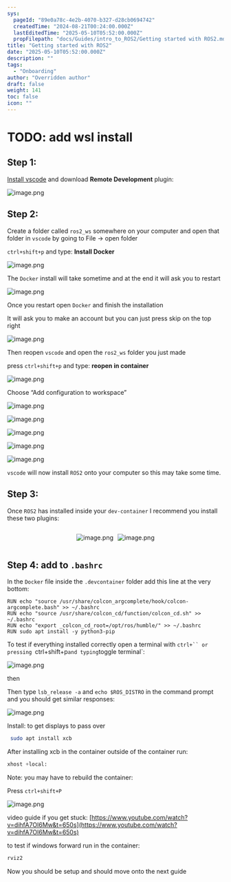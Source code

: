 ```yaml
---
sys:
  pageId: "89e0a78c-4e2b-4070-b327-d28cb0694742"
  createdTime: "2024-08-21T00:24:00.000Z"
  lastEditedTime: "2025-05-10T05:52:00.000Z"
  propFilepath: "docs/Guides/intro_to_ROS2/Getting started with ROS2.md"
title: "Getting started with ROS2"
date: "2025-05-10T05:52:00.000Z"
description: ""
tags:
  - "Onboarding"
author: "Overridden author"
draft: false
weight: 141
toc: false
icon: ""
---
```


# TODO: add wsl install

## Step 1:

[Install vscode](https://code.visualstudio.com/download) and download **Remote Development** plugin:

![image.png](https://prod-files-secure.s3.us-west-2.amazonaws.com/d518164a-d88e-44d1-a4ee-3adb3bd8bce0/efb52993-1881-4a40-b95e-6f020334f022/image.png?X-Amz-Algorithm=AWS4-HMAC-SHA256&X-Amz-Content-Sha256=UNSIGNED-PAYLOAD&X-Amz-Credential=ASIAZI2LB46646WZLWCL%2F20250619%2Fus-west-2%2Fs3%2Faws4_request&X-Amz-Date=20250619T170746Z&X-Amz-Expires=3600&X-Amz-Security-Token=IQoJb3JpZ2luX2VjEMD%2F%2F%2F%2F%2F%2F%2F%2F%2F%2FwEaCXVzLXdlc3QtMiJHMEUCIQC8TX8d7s%2BAqnFJufFVyBYrvyVuC3zABak5L82qxizGFgIgKWgKAwD0t6Z%2FYs4cdIgnGgImF73JBx5uUy%2FpZ2GdacMqiAQIqf%2F%2F%2F%2F%2F%2F%2F%2F%2F%2FARAAGgw2Mzc0MjMxODM4MDUiDI7eGIn7nzzgZgAL2CrcA1pLRK9d4y7jMRfVJxZkwv12i0gKUVhsdDgyBSU9HBaJJyQIrHn104BhYESMHaJJUcb84jeP%2FpyvjQuGSe9OZlNIsB2yTs5JEo7VkRCJbrfHXZxVXl3ZBEVuHU1wN%2FbEbxJTrY0XzdfRLNX%2BBI%2Ft7ICb0p1uaiXSTwm3QO%2BKNmqftml2gQB3dNUxjQor1RLK1qSYX3mixiNf%2FsN9asImpdGPPSnt4p6iRzQvyCnL5FNhoUlr%2BafNg6hfSUR1erJFx3rfC9vZA7vaR%2FqbLjXIrJjHV0evuDKi5vopYY4s07xODMKvpzv4sSRL%2By75VyrFxB%2BUcSd2ab26Gwnu%2Br69q9WpRhL2aGLbB0TGmQAJAHq1mh9%2Ftv%2BYY%2Bko19bk3AESNPclsNP7lzbl1OTuz6LBCiYxAshdx7qZKPsSvgXUESlPa8yyESs1eBnZDLulUWV99mbI8khowM7LX3FtiB%2BdEZm8%2BL9h9coEJKaRuCQUAwapFke379TF6KtwOKNihQzXThyJc1mhab5im6eyYSidGqUltjaD8VPiRR9hp0RVfCjMRVqCB0baHj19ZIiC%2F3a4kzf%2BdwGovYZvgEUwRdmM9L5x0pH2%2FH2cCviCOn%2BD4%2FOwNflom0I46F0%2FPPtNMITf0MIGOqUBlwCLpLTaccvLG9C3iN%2BezToXcHNA8FmMWtC2msl2I5yGa9ELYYbaLuWImFxc9bA38Foc5NcJwa5g6dVMpN7ehelB%2F9adggALMTefu7DGco8GR2Yjs0z2M%2Bg7FxTbvjNp45h1HSoBYqOoyOG5Ub0IoeBJlk5RDXFchy1FKirTuhVs4OrUMGSEMBUxsJR0bfAFSLnQlyPulDhlHPrr39cDdkPGXAhl&X-Amz-Signature=734ee40855d943d035593ae3c95e1b59031e83f11d3745b6096bf0d7a60e8b4f&X-Amz-SignedHeaders=host&x-amz-checksum-mode=ENABLED&x-id=GetObject)

## Step 2:

Create a folder called `ros2_ws` somewhere on your computer and open that folder in `vscode` by going to File → open folder 

`ctrl+shift+p` and type: **Install Docker**

![image.png](https://prod-files-secure.s3.us-west-2.amazonaws.com/d518164a-d88e-44d1-a4ee-3adb3bd8bce0/2269dc0e-1cd5-47ff-bceb-c04ad9b2eab0/image.png?X-Amz-Algorithm=AWS4-HMAC-SHA256&X-Amz-Content-Sha256=UNSIGNED-PAYLOAD&X-Amz-Credential=ASIAZI2LB46646WZLWCL%2F20250619%2Fus-west-2%2Fs3%2Faws4_request&X-Amz-Date=20250619T170746Z&X-Amz-Expires=3600&X-Amz-Security-Token=IQoJb3JpZ2luX2VjEMD%2F%2F%2F%2F%2F%2F%2F%2F%2F%2FwEaCXVzLXdlc3QtMiJHMEUCIQC8TX8d7s%2BAqnFJufFVyBYrvyVuC3zABak5L82qxizGFgIgKWgKAwD0t6Z%2FYs4cdIgnGgImF73JBx5uUy%2FpZ2GdacMqiAQIqf%2F%2F%2F%2F%2F%2F%2F%2F%2F%2FARAAGgw2Mzc0MjMxODM4MDUiDI7eGIn7nzzgZgAL2CrcA1pLRK9d4y7jMRfVJxZkwv12i0gKUVhsdDgyBSU9HBaJJyQIrHn104BhYESMHaJJUcb84jeP%2FpyvjQuGSe9OZlNIsB2yTs5JEo7VkRCJbrfHXZxVXl3ZBEVuHU1wN%2FbEbxJTrY0XzdfRLNX%2BBI%2Ft7ICb0p1uaiXSTwm3QO%2BKNmqftml2gQB3dNUxjQor1RLK1qSYX3mixiNf%2FsN9asImpdGPPSnt4p6iRzQvyCnL5FNhoUlr%2BafNg6hfSUR1erJFx3rfC9vZA7vaR%2FqbLjXIrJjHV0evuDKi5vopYY4s07xODMKvpzv4sSRL%2By75VyrFxB%2BUcSd2ab26Gwnu%2Br69q9WpRhL2aGLbB0TGmQAJAHq1mh9%2Ftv%2BYY%2Bko19bk3AESNPclsNP7lzbl1OTuz6LBCiYxAshdx7qZKPsSvgXUESlPa8yyESs1eBnZDLulUWV99mbI8khowM7LX3FtiB%2BdEZm8%2BL9h9coEJKaRuCQUAwapFke379TF6KtwOKNihQzXThyJc1mhab5im6eyYSidGqUltjaD8VPiRR9hp0RVfCjMRVqCB0baHj19ZIiC%2F3a4kzf%2BdwGovYZvgEUwRdmM9L5x0pH2%2FH2cCviCOn%2BD4%2FOwNflom0I46F0%2FPPtNMITf0MIGOqUBlwCLpLTaccvLG9C3iN%2BezToXcHNA8FmMWtC2msl2I5yGa9ELYYbaLuWImFxc9bA38Foc5NcJwa5g6dVMpN7ehelB%2F9adggALMTefu7DGco8GR2Yjs0z2M%2Bg7FxTbvjNp45h1HSoBYqOoyOG5Ub0IoeBJlk5RDXFchy1FKirTuhVs4OrUMGSEMBUxsJR0bfAFSLnQlyPulDhlHPrr39cDdkPGXAhl&X-Amz-Signature=0f20ec04e0c7143579e4df7121ac469004ee9a8dfd36ae7bb033be2cd4b7df5e&X-Amz-SignedHeaders=host&x-amz-checksum-mode=ENABLED&x-id=GetObject)

The `Docker` install will take sometime and at the end it will ask you to restart

![image.png](https://prod-files-secure.s3.us-west-2.amazonaws.com/d518164a-d88e-44d1-a4ee-3adb3bd8bce0/ed233f78-be33-4b1f-b89c-9c346c0e961e/image.png?X-Amz-Algorithm=AWS4-HMAC-SHA256&X-Amz-Content-Sha256=UNSIGNED-PAYLOAD&X-Amz-Credential=ASIAZI2LB46646WZLWCL%2F20250619%2Fus-west-2%2Fs3%2Faws4_request&X-Amz-Date=20250619T170746Z&X-Amz-Expires=3600&X-Amz-Security-Token=IQoJb3JpZ2luX2VjEMD%2F%2F%2F%2F%2F%2F%2F%2F%2F%2FwEaCXVzLXdlc3QtMiJHMEUCIQC8TX8d7s%2BAqnFJufFVyBYrvyVuC3zABak5L82qxizGFgIgKWgKAwD0t6Z%2FYs4cdIgnGgImF73JBx5uUy%2FpZ2GdacMqiAQIqf%2F%2F%2F%2F%2F%2F%2F%2F%2F%2FARAAGgw2Mzc0MjMxODM4MDUiDI7eGIn7nzzgZgAL2CrcA1pLRK9d4y7jMRfVJxZkwv12i0gKUVhsdDgyBSU9HBaJJyQIrHn104BhYESMHaJJUcb84jeP%2FpyvjQuGSe9OZlNIsB2yTs5JEo7VkRCJbrfHXZxVXl3ZBEVuHU1wN%2FbEbxJTrY0XzdfRLNX%2BBI%2Ft7ICb0p1uaiXSTwm3QO%2BKNmqftml2gQB3dNUxjQor1RLK1qSYX3mixiNf%2FsN9asImpdGPPSnt4p6iRzQvyCnL5FNhoUlr%2BafNg6hfSUR1erJFx3rfC9vZA7vaR%2FqbLjXIrJjHV0evuDKi5vopYY4s07xODMKvpzv4sSRL%2By75VyrFxB%2BUcSd2ab26Gwnu%2Br69q9WpRhL2aGLbB0TGmQAJAHq1mh9%2Ftv%2BYY%2Bko19bk3AESNPclsNP7lzbl1OTuz6LBCiYxAshdx7qZKPsSvgXUESlPa8yyESs1eBnZDLulUWV99mbI8khowM7LX3FtiB%2BdEZm8%2BL9h9coEJKaRuCQUAwapFke379TF6KtwOKNihQzXThyJc1mhab5im6eyYSidGqUltjaD8VPiRR9hp0RVfCjMRVqCB0baHj19ZIiC%2F3a4kzf%2BdwGovYZvgEUwRdmM9L5x0pH2%2FH2cCviCOn%2BD4%2FOwNflom0I46F0%2FPPtNMITf0MIGOqUBlwCLpLTaccvLG9C3iN%2BezToXcHNA8FmMWtC2msl2I5yGa9ELYYbaLuWImFxc9bA38Foc5NcJwa5g6dVMpN7ehelB%2F9adggALMTefu7DGco8GR2Yjs0z2M%2Bg7FxTbvjNp45h1HSoBYqOoyOG5Ub0IoeBJlk5RDXFchy1FKirTuhVs4OrUMGSEMBUxsJR0bfAFSLnQlyPulDhlHPrr39cDdkPGXAhl&X-Amz-Signature=f2cb7bcc76a7ed9913ede75b9446c931c1f6e4839650ba801888445ac31debaa&X-Amz-SignedHeaders=host&x-amz-checksum-mode=ENABLED&x-id=GetObject)

Once you restart open `Docker` and finish the installation

It will ask you to make an account but you can just press skip on the top right

![image.png](https://prod-files-secure.s3.us-west-2.amazonaws.com/d518164a-d88e-44d1-a4ee-3adb3bd8bce0/21010ad9-1659-4fd9-9f59-9932a09b2a3d/image.png?X-Amz-Algorithm=AWS4-HMAC-SHA256&X-Amz-Content-Sha256=UNSIGNED-PAYLOAD&X-Amz-Credential=ASIAZI2LB46646WZLWCL%2F20250619%2Fus-west-2%2Fs3%2Faws4_request&X-Amz-Date=20250619T170746Z&X-Amz-Expires=3600&X-Amz-Security-Token=IQoJb3JpZ2luX2VjEMD%2F%2F%2F%2F%2F%2F%2F%2F%2F%2FwEaCXVzLXdlc3QtMiJHMEUCIQC8TX8d7s%2BAqnFJufFVyBYrvyVuC3zABak5L82qxizGFgIgKWgKAwD0t6Z%2FYs4cdIgnGgImF73JBx5uUy%2FpZ2GdacMqiAQIqf%2F%2F%2F%2F%2F%2F%2F%2F%2F%2FARAAGgw2Mzc0MjMxODM4MDUiDI7eGIn7nzzgZgAL2CrcA1pLRK9d4y7jMRfVJxZkwv12i0gKUVhsdDgyBSU9HBaJJyQIrHn104BhYESMHaJJUcb84jeP%2FpyvjQuGSe9OZlNIsB2yTs5JEo7VkRCJbrfHXZxVXl3ZBEVuHU1wN%2FbEbxJTrY0XzdfRLNX%2BBI%2Ft7ICb0p1uaiXSTwm3QO%2BKNmqftml2gQB3dNUxjQor1RLK1qSYX3mixiNf%2FsN9asImpdGPPSnt4p6iRzQvyCnL5FNhoUlr%2BafNg6hfSUR1erJFx3rfC9vZA7vaR%2FqbLjXIrJjHV0evuDKi5vopYY4s07xODMKvpzv4sSRL%2By75VyrFxB%2BUcSd2ab26Gwnu%2Br69q9WpRhL2aGLbB0TGmQAJAHq1mh9%2Ftv%2BYY%2Bko19bk3AESNPclsNP7lzbl1OTuz6LBCiYxAshdx7qZKPsSvgXUESlPa8yyESs1eBnZDLulUWV99mbI8khowM7LX3FtiB%2BdEZm8%2BL9h9coEJKaRuCQUAwapFke379TF6KtwOKNihQzXThyJc1mhab5im6eyYSidGqUltjaD8VPiRR9hp0RVfCjMRVqCB0baHj19ZIiC%2F3a4kzf%2BdwGovYZvgEUwRdmM9L5x0pH2%2FH2cCviCOn%2BD4%2FOwNflom0I46F0%2FPPtNMITf0MIGOqUBlwCLpLTaccvLG9C3iN%2BezToXcHNA8FmMWtC2msl2I5yGa9ELYYbaLuWImFxc9bA38Foc5NcJwa5g6dVMpN7ehelB%2F9adggALMTefu7DGco8GR2Yjs0z2M%2Bg7FxTbvjNp45h1HSoBYqOoyOG5Ub0IoeBJlk5RDXFchy1FKirTuhVs4OrUMGSEMBUxsJR0bfAFSLnQlyPulDhlHPrr39cDdkPGXAhl&X-Amz-Signature=61bf36fd66a0ef206d19b0de7eddd016d6e12b7c43c31c6771e63b071093332e&X-Amz-SignedHeaders=host&x-amz-checksum-mode=ENABLED&x-id=GetObject)

Then reopen `vscode` and open the `ros2_ws` folder you just made

press `ctrl+shift+p` and type: **reopen in container**

![image.png](https://prod-files-secure.s3.us-west-2.amazonaws.com/d518164a-d88e-44d1-a4ee-3adb3bd8bce0/4e93b8c2-41ad-488c-8095-c74205196118/image.png?X-Amz-Algorithm=AWS4-HMAC-SHA256&X-Amz-Content-Sha256=UNSIGNED-PAYLOAD&X-Amz-Credential=ASIAZI2LB46646WZLWCL%2F20250619%2Fus-west-2%2Fs3%2Faws4_request&X-Amz-Date=20250619T170746Z&X-Amz-Expires=3600&X-Amz-Security-Token=IQoJb3JpZ2luX2VjEMD%2F%2F%2F%2F%2F%2F%2F%2F%2F%2FwEaCXVzLXdlc3QtMiJHMEUCIQC8TX8d7s%2BAqnFJufFVyBYrvyVuC3zABak5L82qxizGFgIgKWgKAwD0t6Z%2FYs4cdIgnGgImF73JBx5uUy%2FpZ2GdacMqiAQIqf%2F%2F%2F%2F%2F%2F%2F%2F%2F%2FARAAGgw2Mzc0MjMxODM4MDUiDI7eGIn7nzzgZgAL2CrcA1pLRK9d4y7jMRfVJxZkwv12i0gKUVhsdDgyBSU9HBaJJyQIrHn104BhYESMHaJJUcb84jeP%2FpyvjQuGSe9OZlNIsB2yTs5JEo7VkRCJbrfHXZxVXl3ZBEVuHU1wN%2FbEbxJTrY0XzdfRLNX%2BBI%2Ft7ICb0p1uaiXSTwm3QO%2BKNmqftml2gQB3dNUxjQor1RLK1qSYX3mixiNf%2FsN9asImpdGPPSnt4p6iRzQvyCnL5FNhoUlr%2BafNg6hfSUR1erJFx3rfC9vZA7vaR%2FqbLjXIrJjHV0evuDKi5vopYY4s07xODMKvpzv4sSRL%2By75VyrFxB%2BUcSd2ab26Gwnu%2Br69q9WpRhL2aGLbB0TGmQAJAHq1mh9%2Ftv%2BYY%2Bko19bk3AESNPclsNP7lzbl1OTuz6LBCiYxAshdx7qZKPsSvgXUESlPa8yyESs1eBnZDLulUWV99mbI8khowM7LX3FtiB%2BdEZm8%2BL9h9coEJKaRuCQUAwapFke379TF6KtwOKNihQzXThyJc1mhab5im6eyYSidGqUltjaD8VPiRR9hp0RVfCjMRVqCB0baHj19ZIiC%2F3a4kzf%2BdwGovYZvgEUwRdmM9L5x0pH2%2FH2cCviCOn%2BD4%2FOwNflom0I46F0%2FPPtNMITf0MIGOqUBlwCLpLTaccvLG9C3iN%2BezToXcHNA8FmMWtC2msl2I5yGa9ELYYbaLuWImFxc9bA38Foc5NcJwa5g6dVMpN7ehelB%2F9adggALMTefu7DGco8GR2Yjs0z2M%2Bg7FxTbvjNp45h1HSoBYqOoyOG5Ub0IoeBJlk5RDXFchy1FKirTuhVs4OrUMGSEMBUxsJR0bfAFSLnQlyPulDhlHPrr39cDdkPGXAhl&X-Amz-Signature=acb90e2128e2f2354df5444b36b977351eb84962106e8564277764e1d0ed2698&X-Amz-SignedHeaders=host&x-amz-checksum-mode=ENABLED&x-id=GetObject)

Choose “Add configuration to workspace”

![image.png](https://prod-files-secure.s3.us-west-2.amazonaws.com/d518164a-d88e-44d1-a4ee-3adb3bd8bce0/9560b282-5060-4989-ba37-97e7b2c22476/image.png?X-Amz-Algorithm=AWS4-HMAC-SHA256&X-Amz-Content-Sha256=UNSIGNED-PAYLOAD&X-Amz-Credential=ASIAZI2LB46646WZLWCL%2F20250619%2Fus-west-2%2Fs3%2Faws4_request&X-Amz-Date=20250619T170746Z&X-Amz-Expires=3600&X-Amz-Security-Token=IQoJb3JpZ2luX2VjEMD%2F%2F%2F%2F%2F%2F%2F%2F%2F%2FwEaCXVzLXdlc3QtMiJHMEUCIQC8TX8d7s%2BAqnFJufFVyBYrvyVuC3zABak5L82qxizGFgIgKWgKAwD0t6Z%2FYs4cdIgnGgImF73JBx5uUy%2FpZ2GdacMqiAQIqf%2F%2F%2F%2F%2F%2F%2F%2F%2F%2FARAAGgw2Mzc0MjMxODM4MDUiDI7eGIn7nzzgZgAL2CrcA1pLRK9d4y7jMRfVJxZkwv12i0gKUVhsdDgyBSU9HBaJJyQIrHn104BhYESMHaJJUcb84jeP%2FpyvjQuGSe9OZlNIsB2yTs5JEo7VkRCJbrfHXZxVXl3ZBEVuHU1wN%2FbEbxJTrY0XzdfRLNX%2BBI%2Ft7ICb0p1uaiXSTwm3QO%2BKNmqftml2gQB3dNUxjQor1RLK1qSYX3mixiNf%2FsN9asImpdGPPSnt4p6iRzQvyCnL5FNhoUlr%2BafNg6hfSUR1erJFx3rfC9vZA7vaR%2FqbLjXIrJjHV0evuDKi5vopYY4s07xODMKvpzv4sSRL%2By75VyrFxB%2BUcSd2ab26Gwnu%2Br69q9WpRhL2aGLbB0TGmQAJAHq1mh9%2Ftv%2BYY%2Bko19bk3AESNPclsNP7lzbl1OTuz6LBCiYxAshdx7qZKPsSvgXUESlPa8yyESs1eBnZDLulUWV99mbI8khowM7LX3FtiB%2BdEZm8%2BL9h9coEJKaRuCQUAwapFke379TF6KtwOKNihQzXThyJc1mhab5im6eyYSidGqUltjaD8VPiRR9hp0RVfCjMRVqCB0baHj19ZIiC%2F3a4kzf%2BdwGovYZvgEUwRdmM9L5x0pH2%2FH2cCviCOn%2BD4%2FOwNflom0I46F0%2FPPtNMITf0MIGOqUBlwCLpLTaccvLG9C3iN%2BezToXcHNA8FmMWtC2msl2I5yGa9ELYYbaLuWImFxc9bA38Foc5NcJwa5g6dVMpN7ehelB%2F9adggALMTefu7DGco8GR2Yjs0z2M%2Bg7FxTbvjNp45h1HSoBYqOoyOG5Ub0IoeBJlk5RDXFchy1FKirTuhVs4OrUMGSEMBUxsJR0bfAFSLnQlyPulDhlHPrr39cDdkPGXAhl&X-Amz-Signature=40cfd714d48eab3b88e474752a9f1b79a54a09fc5a652177aafe50435f07b046&X-Amz-SignedHeaders=host&x-amz-checksum-mode=ENABLED&x-id=GetObject)

![image.png](https://prod-files-secure.s3.us-west-2.amazonaws.com/d518164a-d88e-44d1-a4ee-3adb3bd8bce0/2ee63f81-886b-48e8-a553-dc6e5eac99e4/image.png?X-Amz-Algorithm=AWS4-HMAC-SHA256&X-Amz-Content-Sha256=UNSIGNED-PAYLOAD&X-Amz-Credential=ASIAZI2LB46646WZLWCL%2F20250619%2Fus-west-2%2Fs3%2Faws4_request&X-Amz-Date=20250619T170746Z&X-Amz-Expires=3600&X-Amz-Security-Token=IQoJb3JpZ2luX2VjEMD%2F%2F%2F%2F%2F%2F%2F%2F%2F%2FwEaCXVzLXdlc3QtMiJHMEUCIQC8TX8d7s%2BAqnFJufFVyBYrvyVuC3zABak5L82qxizGFgIgKWgKAwD0t6Z%2FYs4cdIgnGgImF73JBx5uUy%2FpZ2GdacMqiAQIqf%2F%2F%2F%2F%2F%2F%2F%2F%2F%2FARAAGgw2Mzc0MjMxODM4MDUiDI7eGIn7nzzgZgAL2CrcA1pLRK9d4y7jMRfVJxZkwv12i0gKUVhsdDgyBSU9HBaJJyQIrHn104BhYESMHaJJUcb84jeP%2FpyvjQuGSe9OZlNIsB2yTs5JEo7VkRCJbrfHXZxVXl3ZBEVuHU1wN%2FbEbxJTrY0XzdfRLNX%2BBI%2Ft7ICb0p1uaiXSTwm3QO%2BKNmqftml2gQB3dNUxjQor1RLK1qSYX3mixiNf%2FsN9asImpdGPPSnt4p6iRzQvyCnL5FNhoUlr%2BafNg6hfSUR1erJFx3rfC9vZA7vaR%2FqbLjXIrJjHV0evuDKi5vopYY4s07xODMKvpzv4sSRL%2By75VyrFxB%2BUcSd2ab26Gwnu%2Br69q9WpRhL2aGLbB0TGmQAJAHq1mh9%2Ftv%2BYY%2Bko19bk3AESNPclsNP7lzbl1OTuz6LBCiYxAshdx7qZKPsSvgXUESlPa8yyESs1eBnZDLulUWV99mbI8khowM7LX3FtiB%2BdEZm8%2BL9h9coEJKaRuCQUAwapFke379TF6KtwOKNihQzXThyJc1mhab5im6eyYSidGqUltjaD8VPiRR9hp0RVfCjMRVqCB0baHj19ZIiC%2F3a4kzf%2BdwGovYZvgEUwRdmM9L5x0pH2%2FH2cCviCOn%2BD4%2FOwNflom0I46F0%2FPPtNMITf0MIGOqUBlwCLpLTaccvLG9C3iN%2BezToXcHNA8FmMWtC2msl2I5yGa9ELYYbaLuWImFxc9bA38Foc5NcJwa5g6dVMpN7ehelB%2F9adggALMTefu7DGco8GR2Yjs0z2M%2Bg7FxTbvjNp45h1HSoBYqOoyOG5Ub0IoeBJlk5RDXFchy1FKirTuhVs4OrUMGSEMBUxsJR0bfAFSLnQlyPulDhlHPrr39cDdkPGXAhl&X-Amz-Signature=fd3f4de7b9be425d4dd01b67548a5db86d8d836725fd9c7425ea6e50da0bcd81&X-Amz-SignedHeaders=host&x-amz-checksum-mode=ENABLED&x-id=GetObject)

![image.png](https://prod-files-secure.s3.us-west-2.amazonaws.com/d518164a-d88e-44d1-a4ee-3adb3bd8bce0/ae1580b2-b048-407e-aed9-b584224a7a04/image.png?X-Amz-Algorithm=AWS4-HMAC-SHA256&X-Amz-Content-Sha256=UNSIGNED-PAYLOAD&X-Amz-Credential=ASIAZI2LB46646WZLWCL%2F20250619%2Fus-west-2%2Fs3%2Faws4_request&X-Amz-Date=20250619T170746Z&X-Amz-Expires=3600&X-Amz-Security-Token=IQoJb3JpZ2luX2VjEMD%2F%2F%2F%2F%2F%2F%2F%2F%2F%2FwEaCXVzLXdlc3QtMiJHMEUCIQC8TX8d7s%2BAqnFJufFVyBYrvyVuC3zABak5L82qxizGFgIgKWgKAwD0t6Z%2FYs4cdIgnGgImF73JBx5uUy%2FpZ2GdacMqiAQIqf%2F%2F%2F%2F%2F%2F%2F%2F%2F%2FARAAGgw2Mzc0MjMxODM4MDUiDI7eGIn7nzzgZgAL2CrcA1pLRK9d4y7jMRfVJxZkwv12i0gKUVhsdDgyBSU9HBaJJyQIrHn104BhYESMHaJJUcb84jeP%2FpyvjQuGSe9OZlNIsB2yTs5JEo7VkRCJbrfHXZxVXl3ZBEVuHU1wN%2FbEbxJTrY0XzdfRLNX%2BBI%2Ft7ICb0p1uaiXSTwm3QO%2BKNmqftml2gQB3dNUxjQor1RLK1qSYX3mixiNf%2FsN9asImpdGPPSnt4p6iRzQvyCnL5FNhoUlr%2BafNg6hfSUR1erJFx3rfC9vZA7vaR%2FqbLjXIrJjHV0evuDKi5vopYY4s07xODMKvpzv4sSRL%2By75VyrFxB%2BUcSd2ab26Gwnu%2Br69q9WpRhL2aGLbB0TGmQAJAHq1mh9%2Ftv%2BYY%2Bko19bk3AESNPclsNP7lzbl1OTuz6LBCiYxAshdx7qZKPsSvgXUESlPa8yyESs1eBnZDLulUWV99mbI8khowM7LX3FtiB%2BdEZm8%2BL9h9coEJKaRuCQUAwapFke379TF6KtwOKNihQzXThyJc1mhab5im6eyYSidGqUltjaD8VPiRR9hp0RVfCjMRVqCB0baHj19ZIiC%2F3a4kzf%2BdwGovYZvgEUwRdmM9L5x0pH2%2FH2cCviCOn%2BD4%2FOwNflom0I46F0%2FPPtNMITf0MIGOqUBlwCLpLTaccvLG9C3iN%2BezToXcHNA8FmMWtC2msl2I5yGa9ELYYbaLuWImFxc9bA38Foc5NcJwa5g6dVMpN7ehelB%2F9adggALMTefu7DGco8GR2Yjs0z2M%2Bg7FxTbvjNp45h1HSoBYqOoyOG5Ub0IoeBJlk5RDXFchy1FKirTuhVs4OrUMGSEMBUxsJR0bfAFSLnQlyPulDhlHPrr39cDdkPGXAhl&X-Amz-Signature=d1c799e51d04343ea208f3eaf0acff6725f2040c9636f2191c71d356f17470ad&X-Amz-SignedHeaders=host&x-amz-checksum-mode=ENABLED&x-id=GetObject)

![image.png](https://prod-files-secure.s3.us-west-2.amazonaws.com/d518164a-d88e-44d1-a4ee-3adb3bd8bce0/53255b28-f75e-430f-b9e3-c0ac8577e42b/image.png?X-Amz-Algorithm=AWS4-HMAC-SHA256&X-Amz-Content-Sha256=UNSIGNED-PAYLOAD&X-Amz-Credential=ASIAZI2LB46646WZLWCL%2F20250619%2Fus-west-2%2Fs3%2Faws4_request&X-Amz-Date=20250619T170746Z&X-Amz-Expires=3600&X-Amz-Security-Token=IQoJb3JpZ2luX2VjEMD%2F%2F%2F%2F%2F%2F%2F%2F%2F%2FwEaCXVzLXdlc3QtMiJHMEUCIQC8TX8d7s%2BAqnFJufFVyBYrvyVuC3zABak5L82qxizGFgIgKWgKAwD0t6Z%2FYs4cdIgnGgImF73JBx5uUy%2FpZ2GdacMqiAQIqf%2F%2F%2F%2F%2F%2F%2F%2F%2F%2FARAAGgw2Mzc0MjMxODM4MDUiDI7eGIn7nzzgZgAL2CrcA1pLRK9d4y7jMRfVJxZkwv12i0gKUVhsdDgyBSU9HBaJJyQIrHn104BhYESMHaJJUcb84jeP%2FpyvjQuGSe9OZlNIsB2yTs5JEo7VkRCJbrfHXZxVXl3ZBEVuHU1wN%2FbEbxJTrY0XzdfRLNX%2BBI%2Ft7ICb0p1uaiXSTwm3QO%2BKNmqftml2gQB3dNUxjQor1RLK1qSYX3mixiNf%2FsN9asImpdGPPSnt4p6iRzQvyCnL5FNhoUlr%2BafNg6hfSUR1erJFx3rfC9vZA7vaR%2FqbLjXIrJjHV0evuDKi5vopYY4s07xODMKvpzv4sSRL%2By75VyrFxB%2BUcSd2ab26Gwnu%2Br69q9WpRhL2aGLbB0TGmQAJAHq1mh9%2Ftv%2BYY%2Bko19bk3AESNPclsNP7lzbl1OTuz6LBCiYxAshdx7qZKPsSvgXUESlPa8yyESs1eBnZDLulUWV99mbI8khowM7LX3FtiB%2BdEZm8%2BL9h9coEJKaRuCQUAwapFke379TF6KtwOKNihQzXThyJc1mhab5im6eyYSidGqUltjaD8VPiRR9hp0RVfCjMRVqCB0baHj19ZIiC%2F3a4kzf%2BdwGovYZvgEUwRdmM9L5x0pH2%2FH2cCviCOn%2BD4%2FOwNflom0I46F0%2FPPtNMITf0MIGOqUBlwCLpLTaccvLG9C3iN%2BezToXcHNA8FmMWtC2msl2I5yGa9ELYYbaLuWImFxc9bA38Foc5NcJwa5g6dVMpN7ehelB%2F9adggALMTefu7DGco8GR2Yjs0z2M%2Bg7FxTbvjNp45h1HSoBYqOoyOG5Ub0IoeBJlk5RDXFchy1FKirTuhVs4OrUMGSEMBUxsJR0bfAFSLnQlyPulDhlHPrr39cDdkPGXAhl&X-Amz-Signature=6ee264d4840045352ce8d831f4a85503f4605e0128437f3b67bc33c89d9d9ac8&X-Amz-SignedHeaders=host&x-amz-checksum-mode=ENABLED&x-id=GetObject)

![image.png](https://prod-files-secure.s3.us-west-2.amazonaws.com/d518164a-d88e-44d1-a4ee-3adb3bd8bce0/7c562767-5af9-4ffb-97d1-327bcdf4ee00/image.png?X-Amz-Algorithm=AWS4-HMAC-SHA256&X-Amz-Content-Sha256=UNSIGNED-PAYLOAD&X-Amz-Credential=ASIAZI2LB46646WZLWCL%2F20250619%2Fus-west-2%2Fs3%2Faws4_request&X-Amz-Date=20250619T170746Z&X-Amz-Expires=3600&X-Amz-Security-Token=IQoJb3JpZ2luX2VjEMD%2F%2F%2F%2F%2F%2F%2F%2F%2F%2FwEaCXVzLXdlc3QtMiJHMEUCIQC8TX8d7s%2BAqnFJufFVyBYrvyVuC3zABak5L82qxizGFgIgKWgKAwD0t6Z%2FYs4cdIgnGgImF73JBx5uUy%2FpZ2GdacMqiAQIqf%2F%2F%2F%2F%2F%2F%2F%2F%2F%2FARAAGgw2Mzc0MjMxODM4MDUiDI7eGIn7nzzgZgAL2CrcA1pLRK9d4y7jMRfVJxZkwv12i0gKUVhsdDgyBSU9HBaJJyQIrHn104BhYESMHaJJUcb84jeP%2FpyvjQuGSe9OZlNIsB2yTs5JEo7VkRCJbrfHXZxVXl3ZBEVuHU1wN%2FbEbxJTrY0XzdfRLNX%2BBI%2Ft7ICb0p1uaiXSTwm3QO%2BKNmqftml2gQB3dNUxjQor1RLK1qSYX3mixiNf%2FsN9asImpdGPPSnt4p6iRzQvyCnL5FNhoUlr%2BafNg6hfSUR1erJFx3rfC9vZA7vaR%2FqbLjXIrJjHV0evuDKi5vopYY4s07xODMKvpzv4sSRL%2By75VyrFxB%2BUcSd2ab26Gwnu%2Br69q9WpRhL2aGLbB0TGmQAJAHq1mh9%2Ftv%2BYY%2Bko19bk3AESNPclsNP7lzbl1OTuz6LBCiYxAshdx7qZKPsSvgXUESlPa8yyESs1eBnZDLulUWV99mbI8khowM7LX3FtiB%2BdEZm8%2BL9h9coEJKaRuCQUAwapFke379TF6KtwOKNihQzXThyJc1mhab5im6eyYSidGqUltjaD8VPiRR9hp0RVfCjMRVqCB0baHj19ZIiC%2F3a4kzf%2BdwGovYZvgEUwRdmM9L5x0pH2%2FH2cCviCOn%2BD4%2FOwNflom0I46F0%2FPPtNMITf0MIGOqUBlwCLpLTaccvLG9C3iN%2BezToXcHNA8FmMWtC2msl2I5yGa9ELYYbaLuWImFxc9bA38Foc5NcJwa5g6dVMpN7ehelB%2F9adggALMTefu7DGco8GR2Yjs0z2M%2Bg7FxTbvjNp45h1HSoBYqOoyOG5Ub0IoeBJlk5RDXFchy1FKirTuhVs4OrUMGSEMBUxsJR0bfAFSLnQlyPulDhlHPrr39cDdkPGXAhl&X-Amz-Signature=4448cbdb772a1718de852dbc97b61a1da3885b562bb4b9c2d861a661c630d2b5&X-Amz-SignedHeaders=host&x-amz-checksum-mode=ENABLED&x-id=GetObject)

`vscode` will now install `ROS2` onto your computer so this may take some time.

## Step 3:

Once `ROS2` has installed inside your `dev-container` I recommend you install these two plugins:

<div style="display: flex;flex-direction: row; column-gap:10px; max-width: 630px;justify-content: center;">
<div>

![image.png](https://prod-files-secure.s3.us-west-2.amazonaws.com/d518164a-d88e-44d1-a4ee-3adb3bd8bce0/3fc3d550-5a54-4ba1-ba6b-faa01cdb7369/image.png?X-Amz-Algorithm=AWS4-HMAC-SHA256&X-Amz-Content-Sha256=UNSIGNED-PAYLOAD&X-Amz-Credential=ASIAZI2LB4665YL4UWNL%2F20250619%2Fus-west-2%2Fs3%2Faws4_request&X-Amz-Date=20250619T170750Z&X-Amz-Expires=3600&X-Amz-Security-Token=IQoJb3JpZ2luX2VjEMD%2F%2F%2F%2F%2F%2F%2F%2F%2F%2FwEaCXVzLXdlc3QtMiJHMEUCIQDtklZMtUZDjrSLXqB9hXRTQqRdWWkHa0Thuo0pVKbEKwIgfORiWV2B24tIc9hkurF8XOdA1k0KExaqyJWx3HEoL%2F8qiAQIqf%2F%2F%2F%2F%2F%2F%2F%2F%2F%2FARAAGgw2Mzc0MjMxODM4MDUiDMTUyK%2BeyoUcc9G6TCrcA6wkzArstqXZmOfEK%2BLPbOGEkX9kVr81wG938Y5UD6bhhcW7QYZdM5KWt3boVUb5HmLdhidsSLzR9qyhV79Lzb2JgQ4XJB2wW%2Bxn3kubiIaPlVubif8nHacxR9IESwuqKq3ENOxBStbhacc3N08Mla5lyEPxJGSZ6yQKcItBewQvBfQoFhyPmhlFHqXpv69PKKxDW3nQ%2B0qqiD%2BHpy1rtd7VOHcF9GIIfiGab9oW35UgfWF9sj%2BkztnchzXRr%2BCaPG7%2B5TSfauXHjnqrAJ0fYtlJPo0HoiNqCHVKEcxW30575yN7oN%2Bj9J8pbGDYNwBO1a1TNran8UCnHw7%2FBILb3ntc6ZHfFCpAAhX9wikLk1HuQgX2yPP7Ijs3QtSYsxZ9wYXeFCZaZAhMnGaCbpgPf494kXhub1iUnHvG3hht8N8NQHRQ9ZxsYRv92JzvyEAtyakm94Rs7CdQLN%2Fx2i5RO%2Ftua2rwRpg1W8EgDzALawXWJ2%2BhncgfQDD%2FxUBUTMwsnTJFvYNQwq40BgWvPZ4KwQue0EpkWN7OCkQzRaGgDZ72pMqqVmRr6vxaAMvrpYfzotcGXhyOQI6HfHSevJL0E%2BEShvW38fqif3fo1sxyZJcI8d%2FsQdCTWI6vlAhfMNDe0MIGOqUB%2FrDk%2Bu92pRP9F9oF9vh4BxDZ%2F45oE8h%2FspL9Y9KTTvhUfpZe9VJpMdbcIMw%2FWDCAXO%2Blbm8dNVcYxtZuIBQe7EhTfWFpYwVmAElHsNOXaeAKjSxeYnHvsygeUCNOKPqEAs3BYTpGjK6BSNCZZUBeN0Eiy39UXB0cy7qpo8DxzHNQqzL7eH%2FUYMlj6Wy7ludC9%2BUKn%2F91BKMWIgiE1EkqZyNgbfQE&X-Amz-Signature=59e2e9a1139b22904ca5c41d0bd336a112fc3d9d69558e97cd98b4e42b2b778d&X-Amz-SignedHeaders=host&x-amz-checksum-mode=ENABLED&x-id=GetObject)

</div>
<div>

![image.png](https://prod-files-secure.s3.us-west-2.amazonaws.com/d518164a-d88e-44d1-a4ee-3adb3bd8bce0/d994cc66-13c2-4093-a5a3-f84cf4601a82/image.png?X-Amz-Algorithm=AWS4-HMAC-SHA256&X-Amz-Content-Sha256=UNSIGNED-PAYLOAD&X-Amz-Credential=ASIAZI2LB466UDP5HYDR%2F20250619%2Fus-west-2%2Fs3%2Faws4_request&X-Amz-Date=20250619T170750Z&X-Amz-Expires=3600&X-Amz-Security-Token=IQoJb3JpZ2luX2VjEMD%2F%2F%2F%2F%2F%2F%2F%2F%2F%2FwEaCXVzLXdlc3QtMiJHMEUCIQDlcpJyDZHpa2RFteD0w9vclzjbmXN4YnwqAYcVx9xNpgIgVLtn1zfok7ErknPvo4DynuGDtXBnrSu2Lu8KdxrZoHcqiAQIqf%2F%2F%2F%2F%2F%2F%2F%2F%2F%2FARAAGgw2Mzc0MjMxODM4MDUiDNvxhII3%2FNhpO2tkGSrcAwTZt6UtDtw9DoAm8RRgv1r5aC86G3TQ7R%2BJq%2BNCmUmH32JuAcaD5pm25kIps63PGKRNrKU7K51ACbmHV%2B4RbeOlwpou%2B4ubffniMZ0MGxbety5zz7WJrlSKUXiauWDMJlnTjrDFZ2RkdxBGYec2UY5B3OxJXLju4FOZ2A7yHgt6HySRNwAR91ECETwpK2TjZPIZKutnl9ITHCdlj4mbv1N9kAkm6bH1YT9HBjCEGcBM%2BLWzMUyyMQEL1Hfgwz1DA7y0%2BuRt4%2BunBStji2KTrZxDS4m4%2FLztDiKDWnr5CYBQZyJ3ACX%2FhX4WaOPvv%2B6104Ni5CPcGm6A6niN4qAXNcF89BIpc9GW1IFvGS2tWs79u0JgYRyNorhZ%2F0DrhnaBnS4YWXjm1aB7YYp82DgOI4pAL0SEqhqTMmkcLlU0qrCH3YucJxpqq5EzUv2A5qhlvnLxaWK5n%2F3V4S2xJ%2FxnmK13ZkPkJuV9%2B%2B1mcf6Vrr%2BdeAoVcTNFbOxiaXmJ6cmefu7qx5zjwIYEe2j7XOfaScC5ImWEo1pL3S5p69Wapw2ymsoSLKzpQm%2Fyo3nLxdc8uSadEz6FzZrSnZ1YK%2BWLjrCuFNv%2FL9F7hLxq00qq0Oj%2B%2BfDHILFVz0COADGiMOjd0MIGOqUB6MjDxCcnZdPeieywBDBgZ3UIicS1ridX7bP5ZxySnrH150OvaAE%2FAAOc9PAe4bKoNh7R5PNmlI61afTRTKszQ5BJH5hT2b14TN6nuRLVFcbKkZkxl9Rzw4BKxt4AFGWEQR6xZmVIVUv1wwGoWPIv96vxGRRzSzfTrT2jmy2HvAIuupoz8uZKx1vkcf7bbfI9k27b4MNrTfuOB%2BoqWRrshnAl9%2BkI&X-Amz-Signature=41556b54ee446fe2dd41580d32b94b7cf761690d244407219f5165f2e1321c21&X-Amz-SignedHeaders=host&x-amz-checksum-mode=ENABLED&x-id=GetObject)

</div>
</div>

## Step 4: add to `.bashrc`

In the `Docker` file inside the `.devcontainer` folder add this line at the very bottom: 

```docker
RUN echo "source /usr/share/colcon_argcomplete/hook/colcon-argcomplete.bash" >> ~/.bashrc
RUN echo "source /usr/share/colcon_cd/function/colcon_cd.sh" >> ~/.bashrc
RUN echo "export _colcon_cd_root=/opt/ros/humble/" >> ~/.bashrc
RUN sudo apt install -y python3-pip 
```

To test if everything installed correctly open a terminal with `ctrl+`` or pressing `ctrl+shift+p` and typing `toggle terminal`:

![image.png](https://prod-files-secure.s3.us-west-2.amazonaws.com/d518164a-d88e-44d1-a4ee-3adb3bd8bce0/6a4943d8-b04e-4c02-9a58-775f3384d1a5/image.png?X-Amz-Algorithm=AWS4-HMAC-SHA256&X-Amz-Content-Sha256=UNSIGNED-PAYLOAD&X-Amz-Credential=ASIAZI2LB46646WZLWCL%2F20250619%2Fus-west-2%2Fs3%2Faws4_request&X-Amz-Date=20250619T170746Z&X-Amz-Expires=3600&X-Amz-Security-Token=IQoJb3JpZ2luX2VjEMD%2F%2F%2F%2F%2F%2F%2F%2F%2F%2FwEaCXVzLXdlc3QtMiJHMEUCIQC8TX8d7s%2BAqnFJufFVyBYrvyVuC3zABak5L82qxizGFgIgKWgKAwD0t6Z%2FYs4cdIgnGgImF73JBx5uUy%2FpZ2GdacMqiAQIqf%2F%2F%2F%2F%2F%2F%2F%2F%2F%2FARAAGgw2Mzc0MjMxODM4MDUiDI7eGIn7nzzgZgAL2CrcA1pLRK9d4y7jMRfVJxZkwv12i0gKUVhsdDgyBSU9HBaJJyQIrHn104BhYESMHaJJUcb84jeP%2FpyvjQuGSe9OZlNIsB2yTs5JEo7VkRCJbrfHXZxVXl3ZBEVuHU1wN%2FbEbxJTrY0XzdfRLNX%2BBI%2Ft7ICb0p1uaiXSTwm3QO%2BKNmqftml2gQB3dNUxjQor1RLK1qSYX3mixiNf%2FsN9asImpdGPPSnt4p6iRzQvyCnL5FNhoUlr%2BafNg6hfSUR1erJFx3rfC9vZA7vaR%2FqbLjXIrJjHV0evuDKi5vopYY4s07xODMKvpzv4sSRL%2By75VyrFxB%2BUcSd2ab26Gwnu%2Br69q9WpRhL2aGLbB0TGmQAJAHq1mh9%2Ftv%2BYY%2Bko19bk3AESNPclsNP7lzbl1OTuz6LBCiYxAshdx7qZKPsSvgXUESlPa8yyESs1eBnZDLulUWV99mbI8khowM7LX3FtiB%2BdEZm8%2BL9h9coEJKaRuCQUAwapFke379TF6KtwOKNihQzXThyJc1mhab5im6eyYSidGqUltjaD8VPiRR9hp0RVfCjMRVqCB0baHj19ZIiC%2F3a4kzf%2BdwGovYZvgEUwRdmM9L5x0pH2%2FH2cCviCOn%2BD4%2FOwNflom0I46F0%2FPPtNMITf0MIGOqUBlwCLpLTaccvLG9C3iN%2BezToXcHNA8FmMWtC2msl2I5yGa9ELYYbaLuWImFxc9bA38Foc5NcJwa5g6dVMpN7ehelB%2F9adggALMTefu7DGco8GR2Yjs0z2M%2Bg7FxTbvjNp45h1HSoBYqOoyOG5Ub0IoeBJlk5RDXFchy1FKirTuhVs4OrUMGSEMBUxsJR0bfAFSLnQlyPulDhlHPrr39cDdkPGXAhl&X-Amz-Signature=aa241316961ab77edde8a6b730c36481e3502c581230be55a0b982b33f873406&X-Amz-SignedHeaders=host&x-amz-checksum-mode=ENABLED&x-id=GetObject)

then 

Then type `lsb_release -a` and `echo $ROS_DISTRO` in the command prompt and you should get similar responses:

![image.png](https://prod-files-secure.s3.us-west-2.amazonaws.com/d518164a-d88e-44d1-a4ee-3adb3bd8bce0/3e635dec-a805-4e85-8b9e-d000e5b71a4e/image.png?X-Amz-Algorithm=AWS4-HMAC-SHA256&X-Amz-Content-Sha256=UNSIGNED-PAYLOAD&X-Amz-Credential=ASIAZI2LB46646WZLWCL%2F20250619%2Fus-west-2%2Fs3%2Faws4_request&X-Amz-Date=20250619T170746Z&X-Amz-Expires=3600&X-Amz-Security-Token=IQoJb3JpZ2luX2VjEMD%2F%2F%2F%2F%2F%2F%2F%2F%2F%2FwEaCXVzLXdlc3QtMiJHMEUCIQC8TX8d7s%2BAqnFJufFVyBYrvyVuC3zABak5L82qxizGFgIgKWgKAwD0t6Z%2FYs4cdIgnGgImF73JBx5uUy%2FpZ2GdacMqiAQIqf%2F%2F%2F%2F%2F%2F%2F%2F%2F%2FARAAGgw2Mzc0MjMxODM4MDUiDI7eGIn7nzzgZgAL2CrcA1pLRK9d4y7jMRfVJxZkwv12i0gKUVhsdDgyBSU9HBaJJyQIrHn104BhYESMHaJJUcb84jeP%2FpyvjQuGSe9OZlNIsB2yTs5JEo7VkRCJbrfHXZxVXl3ZBEVuHU1wN%2FbEbxJTrY0XzdfRLNX%2BBI%2Ft7ICb0p1uaiXSTwm3QO%2BKNmqftml2gQB3dNUxjQor1RLK1qSYX3mixiNf%2FsN9asImpdGPPSnt4p6iRzQvyCnL5FNhoUlr%2BafNg6hfSUR1erJFx3rfC9vZA7vaR%2FqbLjXIrJjHV0evuDKi5vopYY4s07xODMKvpzv4sSRL%2By75VyrFxB%2BUcSd2ab26Gwnu%2Br69q9WpRhL2aGLbB0TGmQAJAHq1mh9%2Ftv%2BYY%2Bko19bk3AESNPclsNP7lzbl1OTuz6LBCiYxAshdx7qZKPsSvgXUESlPa8yyESs1eBnZDLulUWV99mbI8khowM7LX3FtiB%2BdEZm8%2BL9h9coEJKaRuCQUAwapFke379TF6KtwOKNihQzXThyJc1mhab5im6eyYSidGqUltjaD8VPiRR9hp0RVfCjMRVqCB0baHj19ZIiC%2F3a4kzf%2BdwGovYZvgEUwRdmM9L5x0pH2%2FH2cCviCOn%2BD4%2FOwNflom0I46F0%2FPPtNMITf0MIGOqUBlwCLpLTaccvLG9C3iN%2BezToXcHNA8FmMWtC2msl2I5yGa9ELYYbaLuWImFxc9bA38Foc5NcJwa5g6dVMpN7ehelB%2F9adggALMTefu7DGco8GR2Yjs0z2M%2Bg7FxTbvjNp45h1HSoBYqOoyOG5Ub0IoeBJlk5RDXFchy1FKirTuhVs4OrUMGSEMBUxsJR0bfAFSLnQlyPulDhlHPrr39cDdkPGXAhl&X-Amz-Signature=a2d9526801bb16aa73f614db10ce8a321429d68f4b79cd6daaa7066ee82c37d1&X-Amz-SignedHeaders=host&x-amz-checksum-mode=ENABLED&x-id=GetObject)

Install:  to get displays to pass over

```bash
 sudo apt install xcb
```

After installing xcb in the container outside of the container run:

```python
xhost +local:
```

Note: you may have to rebuild the container:

Press `ctrl+shift+P`

![image.png](https://prod-files-secure.s3.us-west-2.amazonaws.com/d518164a-d88e-44d1-a4ee-3adb3bd8bce0/6c2be660-2618-4c38-9c26-53554f7a0b7b/image.png?X-Amz-Algorithm=AWS4-HMAC-SHA256&X-Amz-Content-Sha256=UNSIGNED-PAYLOAD&X-Amz-Credential=ASIAZI2LB46646WZLWCL%2F20250619%2Fus-west-2%2Fs3%2Faws4_request&X-Amz-Date=20250619T170746Z&X-Amz-Expires=3600&X-Amz-Security-Token=IQoJb3JpZ2luX2VjEMD%2F%2F%2F%2F%2F%2F%2F%2F%2F%2FwEaCXVzLXdlc3QtMiJHMEUCIQC8TX8d7s%2BAqnFJufFVyBYrvyVuC3zABak5L82qxizGFgIgKWgKAwD0t6Z%2FYs4cdIgnGgImF73JBx5uUy%2FpZ2GdacMqiAQIqf%2F%2F%2F%2F%2F%2F%2F%2F%2F%2FARAAGgw2Mzc0MjMxODM4MDUiDI7eGIn7nzzgZgAL2CrcA1pLRK9d4y7jMRfVJxZkwv12i0gKUVhsdDgyBSU9HBaJJyQIrHn104BhYESMHaJJUcb84jeP%2FpyvjQuGSe9OZlNIsB2yTs5JEo7VkRCJbrfHXZxVXl3ZBEVuHU1wN%2FbEbxJTrY0XzdfRLNX%2BBI%2Ft7ICb0p1uaiXSTwm3QO%2BKNmqftml2gQB3dNUxjQor1RLK1qSYX3mixiNf%2FsN9asImpdGPPSnt4p6iRzQvyCnL5FNhoUlr%2BafNg6hfSUR1erJFx3rfC9vZA7vaR%2FqbLjXIrJjHV0evuDKi5vopYY4s07xODMKvpzv4sSRL%2By75VyrFxB%2BUcSd2ab26Gwnu%2Br69q9WpRhL2aGLbB0TGmQAJAHq1mh9%2Ftv%2BYY%2Bko19bk3AESNPclsNP7lzbl1OTuz6LBCiYxAshdx7qZKPsSvgXUESlPa8yyESs1eBnZDLulUWV99mbI8khowM7LX3FtiB%2BdEZm8%2BL9h9coEJKaRuCQUAwapFke379TF6KtwOKNihQzXThyJc1mhab5im6eyYSidGqUltjaD8VPiRR9hp0RVfCjMRVqCB0baHj19ZIiC%2F3a4kzf%2BdwGovYZvgEUwRdmM9L5x0pH2%2FH2cCviCOn%2BD4%2FOwNflom0I46F0%2FPPtNMITf0MIGOqUBlwCLpLTaccvLG9C3iN%2BezToXcHNA8FmMWtC2msl2I5yGa9ELYYbaLuWImFxc9bA38Foc5NcJwa5g6dVMpN7ehelB%2F9adggALMTefu7DGco8GR2Yjs0z2M%2Bg7FxTbvjNp45h1HSoBYqOoyOG5Ub0IoeBJlk5RDXFchy1FKirTuhVs4OrUMGSEMBUxsJR0bfAFSLnQlyPulDhlHPrr39cDdkPGXAhl&X-Amz-Signature=fffd94f07902533f34ff958bd84b86d7c8d75640dd74eb16b5480f604b8e0b54&X-Amz-SignedHeaders=host&x-amz-checksum-mode=ENABLED&x-id=GetObject)

video guide if you get stuck: [https://www.youtube.com/watch?v=dihfA7Ol6Mw&t=650s](https://www.youtube.com/watch?v=dihfA7Ol6Mw&t=650s)

to test if windows forward run in the container:

```bash
rviz2
```

Now you should be setup and should move onto the next guide 
